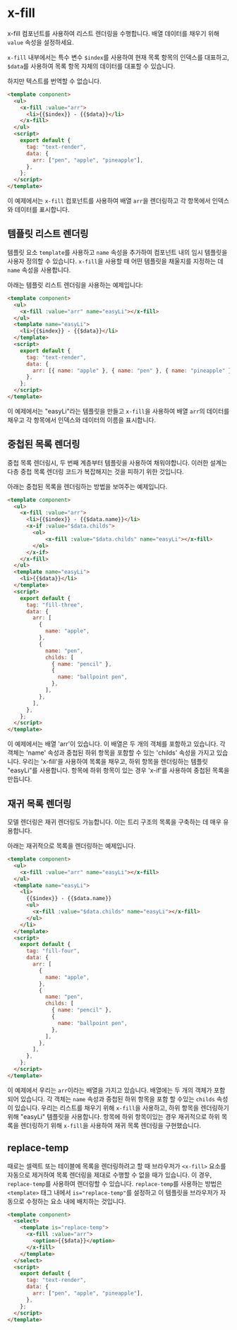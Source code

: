 # x-fill

x-fill 컴포넌트를 사용하여 리스트 렌더링을 수행합니다. 배열 데이터를 채우기 위해 `value` 속성을 설정하세요.

`x-fill` 내부에서는 특수 변수 `$index`를 사용하여 현재 목록 항목의 인덱스를 대표하고, `$data`를 사용하여 목록 항목 자체의 데이터를 대표할 수 있습니다.

하지만 텍스트를 번역할 수 없습니다.

<comp-viewer comp-name="text-render">

```html
<template component>
  <ul>
    <x-fill :value="arr">
      <li>{{$index}} - {{$data}}</li>
    </x-fill>
  </ul>
  <script>
    export default {
      tag: "text-render",
      data: {
        arr: ["pen", "apple", "pineapple"],
      },
    };
  </script>
</template>
```

</comp-viewer>

이 예제에서는 `x-fill` 컴포넌트를 사용하여 배열 `arr`을 렌더링하고 각 항목에서 인덱스와 데이터를 표시합니다.

## 템플릿 리스트 렌더링

템플릿 요소 `template`를 사용하고 `name` 속성을 추가하여 컴포넌트 내의 임시 템플릿을 사용자 정의할 수 있습니다. `x-fill`을 사용할 때 어떤 템플릿을 채울지를 지정하는 데 `name` 속성을 사용합니다.

아래는 템플릿 리스트 렌더링을 사용하는 예제입니다:

<comp-viewer comp-name="text-render">

```html
<template component>
  <ul>
    <x-fill :value="arr" name="easyLi"></x-fill>
  </ul>
  <template name="easyLi">
    <li>{{$index}} - {{$data}}</li>
  </template>
  <script>
    export default {
      tag: "text-render",
      data: {
        arr: [{ name: "apple" }, { name: "pen" }, { name: "pineapple" }],
      },
    };
  </script>
</template>
```

</comp-viewer>

이 예제에서는 "easyLi"라는 템플릿을 만들고 `x-fill`을 사용하여 배열 `arr`의 데이터를 채우고 각 항목에서 인덱스와 데이터의 이름을 표시합니다.

## 중첩된 목록 렌더링

중첩 목록 렌더링시, 두 번째 계층부터 템플릿을 사용하여 채워야합니다. 이러한 설계는 다층 중첩 목록 렌더링 코드가 복잡해지는 것을 피하기 위한 것입니다.

아래는 중첩된 목록을 렌더링하는 방법을 보여주는 예제입니다.

<comp-viewer comp-name="fill-three">

```html
<template component>
  <ul>
    <x-fill :value="arr">
      <li>{{$index}} - {{$data.name}}</li>
      <x-if :value="$data.childs">
        <ol>
            <x-fill :value="$data.childs" name="easyLi"></x-fill>
        </ol>
      </x-if>
    </x-fill>
  </ul>
  <template name="easyLi">
    <li>{{$data}}</li>
  </template>
  <script>
    export default {
      tag: "fill-three",
      data: {
        arr: [
          {
            name: "apple",
          },
          {
            name: "pen",
            childs: [
              { name: "pencil" },
              {
                name: "ballpoint pen",
              },
            ],
          },
        ],
      },
    };
  </script>
</template>
```

</comp-viewer>

이 예제에서는 배열 'arr'이 있습니다. 이 배열은 두 개의 객체를 포함하고 있습니다. 각 객체는 'name' 속성과 중첩된 하위 항목을 포함할 수 있는 'childs' 속성을 가지고 있습니다. 우리는 'x-fill'을 사용하여 목록을 채우고, 하위 항목을 렌더링하는 템플릿 "easyLi"를 사용합니다. 항목에 하위 항목이 있는 경우 'x-if'를 사용하여 중첩된 목록을 만듭니다.

## 재귀 목록 렌더링

모델 렌더링은 재귀 렌더링도 가능합니다. 이는 트리 구조의 목록을 구축하는 데 매우 유용합니다.

아래는 재귀적으로 목록을 렌더링하는 예제입니다.

<comp-viewer comp-name="fill-four">

```html
<template component>
  <ul>
    <x-fill :value="arr" name="easyLi"></x-fill>
  </ul>
  <template name="easyLi">
    <li>
      {{$index}} - {{$data.name}}
      <ul>
        <x-fill :value="$data.childs" name="easyLi"></x-fill>
      </ul>
    </li>
  </template>
  <script>
    export default {
      tag: "fill-four",
      data: {
        arr: [
          {
            name: "apple",
          },
          {
            name: "pen",
            childs: [
              { name: "pencil" },
              {
                name: "ballpoint pen",
              },
            ],
          },
        ],
      },
    };
  </script>
</template>
```

</comp-viewer>

이 예제에서 우리는 `arr`이라는 배열을 가지고 있습니다. 배열에는 두 개의 객체가 포함되어 있습니다. 각 객체는 `name` 속성과 중첩된 하위 항목을 포함 할 수있는 `childs` 속성이 있습니다. 우리는 리스트를 채우기 위해 `x-fill`을 사용하고, 하위 항목을 렌더링하기 위해 "easyLi" 템플릿을 사용합니다. 항목에 하위 항목이있는 경우 재귀적으로 하위 목록을 렌더링하기 위해 `x-fill`을 사용하여 재귀 목록 렌더링을 구현했습니다.

## replace-temp

때로는 셀렉트 또는 테이블에 목록을 렌더링하려고 할 때 브라우저가 `<x-fill>` 요소를 자동으로 제거하여 목록 렌더링을 제대로 수행할 수 없을 때가 있습니다. 이 경우, `replace-temp`를 사용하여 렌더링할 수 있습니다. `replace-temp`를 사용하는 방법은 `<template>` 태그 내에서 `is="replace-temp"`를 설정하고 이 템플릿을 브라우저가 자동으로 수정하는 요소 내에 배치하는 것입니다.

<comp-viewer comp-name="text-render">

```html
<template component>
  <select>
    <template is="replace-temp">
      <x-fill :value="arr">
        <option>{{$data}}</option>
      </x-fill>
    </template>
  </select>
  <script>
    export default {
      tag: "text-render",
      data: {
        arr: ["pen", "apple", "pineapple"],
      },
    };
  </script>
</template>
```

</comp-viewer>

